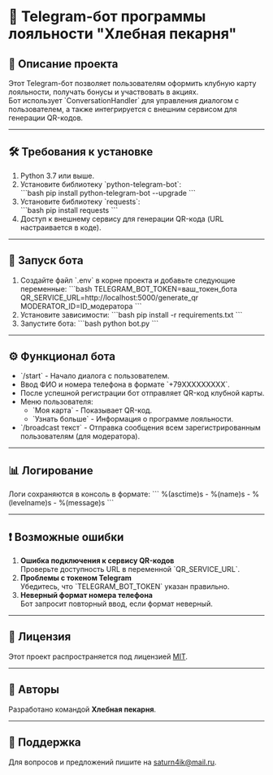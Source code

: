 # 🍞 Telegram-бот программы лояльности "Хлебная пекарня"

## 📝 Описание проекта
Этот Telegram-бот позволяет пользователям оформить клубную карту лояльности, получать бонусы и участвовать в акциях.  
Бот использует \`ConversationHandler\` для управления диалогом с пользователем, а также интегрируется с внешним сервисом для генерации QR-кодов.

---

## 🛠 Требования к установке
1. Python 3.7 или выше.
2. Установите библиотеку \`python-telegram-bot\`:  
   \`\`\`bash
   pip install python-telegram-bot --upgrade
   \`\`\`
3. Установите библиотеку \`requests\`:  
   \`\`\`bash
   pip install requests
   \`\`\`
4. Доступ к внешнему сервису для генерации QR-кода (URL настраивается в коде).

---

## 🚀 Запуск бота
1. Создайте файл \`.env\` в корне проекта и добавьте следующие переменные:
   \`\`\`bash
   TELEGRAM_BOT_TOKEN=ваш_токен_бота
   QR_SERVICE_URL=http://localhost:5000/generate_qr
   MODERATOR_ID=ID_модератора
   \`\`\`
2. Установите зависимости:
   \`\`\`bash
   pip install -r requirements.txt
   \`\`\`
3. Запустите бота:
   \`\`\`bash
   python bot.py
   \`\`\`

---

## ⚙️ Функционал бота
- \`/start\` - Начало диалога с пользователем.
- Ввод ФИО и номера телефона в формате \`+79XXXXXXXXX\`.
- После успешной регистрации бот отправляет QR-код клубной карты.
- Меню пользователя:
  - \`Моя карта\` - Показывает QR-код.
  - \`Узнать больше\` - Информация о программе лояльности.
- \`/broadcast текст\` - Отправка сообщения всем зарегистрированным пользователям (для модератора).

---

## 📊 Логирование
Логи сохраняются в консоль в формате:
\`\`\`
%(asctime)s - %(name)s - %(levelname)s - %(message)s
\`\`\`

---

## ❗ Возможные ошибки
1. **Ошибка подключения к сервису QR-кодов**  
   Проверьте доступность URL в переменной \`QR_SERVICE_URL\`.
2. **Проблемы с токеном Telegram**  
   Убедитесь, что \`TELEGRAM_BOT_TOKEN\` указан правильно.
3. **Неверный формат номера телефона**  
   Бот запросит повторный ввод, если формат неверный.

---

## 📜 Лицензия
Этот проект распространяется под лицензией [MIT](LICENSE).

---

## 👥 Авторы
Разработано командой **Хлебная пекарня**.

---

## 📩 Поддержка
Для вопросов и предложений пишите на [saturn4ik@mail.ru](mailto:saturn4ik@mail.ru).
